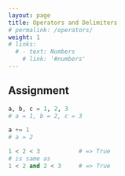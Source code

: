 ```yaml
---
layout: page
title: Operators and Delimiters
# permalink: /operators/
weight: 1
# links:
  # - text: Numbers
    # link: '#numbers'
---
```

## Assignment
``` python
a, b, c = 1, 2, 3
# a = 1, b = 2, c = 3

a += 1
# a = 2
```

``` python
1 < 2 < 3           # => True
# is same as
1 < 2 and 2 < 3     # => True
```

